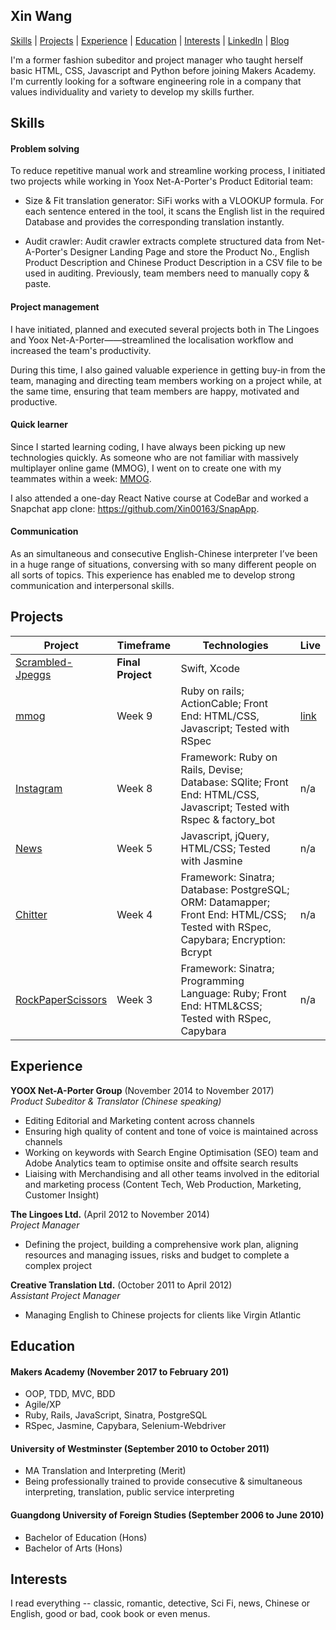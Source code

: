## Xin Wang

[Skills](#skills) | [Projects](#projects) | [Experience](#experience) | [Education](#education) | [Interests](#interests) | [LinkedIn](https://www.linkedin.com/in/xin-wang-9b9b4524/) | [Blog](https://medium.com/@shellywangxin)

I'm a former fashion subeditor and project manager who taught herself basic HTML, CSS, Javascript and Python before joining Makers Academy. I'm currently looking for a software engineering role in a company that values individuality and variety to develop my skills further.

## Skills

#### Problem solving
  To reduce repetitive manual work and streamline working process, I initiated two projects while working in Yoox Net-A-Porter's Product Editorial team:  

  - Size & Fit translation generator:
    SiFi works with a VLOOKUP formula. For each sentence entered in the tool, it scans the English list in the required Database and provides the corresponding translation instantly.

  - Audit crawler:
    Audit crawler extracts complete structured data from Net-A-Porter's Designer Landing Page and store the Product No., English Product Description and Chinese Product Description in a CSV file to be used in auditing. Previously, team members need to manually copy & paste.

#### Project management
  I have initiated, planned and executed several projects both in The Lingoes and Yoox Net-A-Porter——streamlined the localisation workflow and increased the team's productivity.

  During this time, I also gained valuable experience in getting buy-in from the team, managing and directing team members working on a project while, at the same time, ensuring that team members are happy, motivated and productive.

#### Quick learner
  Since I started learning coding, I have always been picking up new technologies quickly. As someone who are not familiar with massively multiplayer online game (MMOG), I went on to create one with my teammates within a week: [MMOG](https://github.com/Xin00163/mmog).

  I also attended a one-day React Native course at CodeBar and worked a Snapchat app clone: https://github.com/Xin00163/SnapApp.


#### Communication
  As an simultaneous and consecutive English-Chinese interpreter I’ve been in a huge range of situations, conversing with so many different people on all sorts of topics. This experience has enabled me to develop strong communication and interpersonal skills.

## Projects
| Project                                                                                                                        | Timeframe                                                                                         | Technologies                                        | Live                                         
|---------------------------------------------------------------------------------------------------------------------------------|--------------------------------------------------------------------------------------------------|-------------------------------------------------------|-------------------------------------------------------|
| [Scrambled-Jpeggs](https://github.com/GeorgeWhiting/Scrambled-Jpeggs) | **Final Project**  | Swift, Xcode | |
| [mmog](https://github.com/AAMani5/digitalaffects) | Week 9  | Ruby on rails; ActionCable; Front End: HTML/CSS, Javascript; Tested with RSpec| [link](http://strepsils.herokuapp.com/game) |
| [Instagram](https://github.com/Xin00163/instagram-challenge) | Week 8  | Framework: Ruby on Rails, Devise; Database: SQlite; Front End: HTML/CSS, Javascript; Tested with Rspec & factory_bot | n/a |
| [News](https://github.com/Xin00163/news-summary-challenge) | Week 5 | Javascript, jQuery, HTML/CSS; Tested with Jasmine | n/a |
| [Chitter](https://github.com/Xin00163/chitter-challenge) | Week 4 | Framework: Sinatra; Database: PostgreSQL; ORM: Datamapper; Front End: HTML/CSS; Tested with RSpec, Capybara; Encryption: Bcrypt| n/a |
| [RockPaperScissors](https://github.com/Xin00163/rps-challenge) | Week 3 | Framework: Sinatra; Programming Language: Ruby; Front End: HTML&CSS; Tested with RSpec, Capybara| n/a |

## Experience

**YOOX Net-A-Porter Group** (November 2014 to November 2017)    
*Product Subeditor & Translator (Chinese speaking)*  
- Editing Editorial and Marketing content across channels
- Ensuring high quality of content and tone of voice is maintained across channels
- Working on keywords with Search Engine Optimisation (SEO) team and Adobe Analytics team to optimise onsite and offsite search results
- Liaising with Merchandising and all other teams involved in the editorial and marketing process (Content Tech, Web Production, Marketing, Customer Insight)

**The Lingoes Ltd.** (April 2012 to November 2014)   
*Project Manager*  
- Defining the project, building a comprehensive work plan, aligning resources and managing issues, risks and budget to complete a complex project

**Creative Translation Ltd.**	(October 2011 to April 2012)   
*Assistant Project Manager*  
- Managing English to Chinese projects for clients like Virgin Atlantic

## Education

#### Makers Academy (November 2017 to February 201)

- OOP, TDD, MVC, BDD
- Agile/XP
- Ruby, Rails, JavaScript, Sinatra, PostgreSQL
- RSpec, Jasmine, Capybara, Selenium-Webdriver

#### University of Westminster (September 2010 to October 2011)

- MA Translation and Interpreting (Merit)
- Being professionally trained to provide consecutive & simultaneous interpreting, translation, public service interpreting

#### Guangdong University of Foreign Studies (September 2006 to June 2010)

- Bachelor of Education (Hons)
- Bachelor of Arts (Hons)

## Interests
I read everything -- classic, romantic, detective, Sci Fi, news, Chinese or English, good or bad, cook book or even menus.
